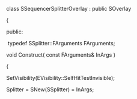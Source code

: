 class SSequencerSplitterOverlay : public SOverlay

{

public:

​ typedef SSplitter::FArguments FArguments;

void Construct( const FArguments& InArgs )

{

SetVisibility(EVisibility::SelfHitTestInvisible);

Splitter = SNew(SSplitter) = InArgs;
